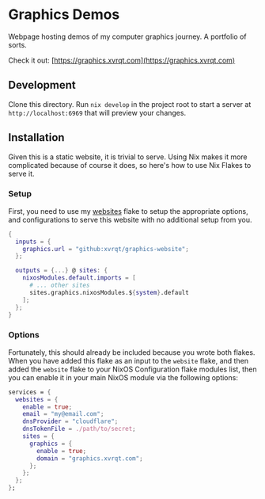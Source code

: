 # Graphics Demos

Webpage hosting demos of my computer graphics journey. A portfolio of sorts.

Check it out: [https://graphics.xvrqt.com](https://graphics.xvrqt.com)

## Development

Clone this directory.
Run `nix develop` in the project root to start a server at `http://localhost:6969` that will preview your changes.

## Installation

Given this is a static website, it is trivial to serve.
Using Nix makes it more complicated because of course it does, so here's how to use Nix Flakes to serve it.

### Setup

First, you need to use my [websites](https://github.com/xvrqt/website-flake) flake to setup the appropriate options, and configurations to serve this website with no additional setup from you.

```nix
{
  inputs = {
    graphics.url = "github:xvrqt/graphics-website";
  };

  outputs = {...} @ sites: {
    nixosModules.default.imports = [
      # ... other sites
      sites.graphics.nixosModules.${system}.default
    ];
  };
}
```

### Options

Fortunately, this should already be included because you wrote both flakes. When you have added this flake as an input to the `website` flake, and then added the `website` flake to your NixOS Configuration flake modules list, then you can enable it in your main NixOS module via the following options:

```nix
services = {
  websites = {
    enable = true;
    email = "my@email.com";
    dnsProvider = "cloudflare";
    dnsTokenFile = ./path/to/secret;
    sites = {
      graphics = {
        enable = true;
        domain = "graphics.xvrqt.com";
      };
    };
  };
};
```
